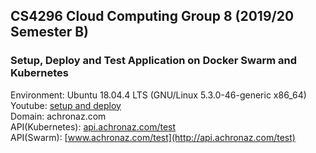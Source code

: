 ## CS4296 Cloud Computing Group 8 (2019/20 Semester B)
### Setup, Deploy and Test Application on Docker Swarm and Kubernetes
Environment: Ubuntu 18.04.4 LTS (GNU/Linux 5.3.0-46-generic x86_64) \
Youtube: [setup and deploy](https://www.youtube.com/watch?v=-rcjyEOFkvQ&feature=youtu.be) \
Domain: achronaz.com \
API(Kubernetes): [api.achronaz.com/test](http://api.achronaz.com/test) \
API(Swarm): [www.achronaz.com/test](http://api.achronaz.com/test)